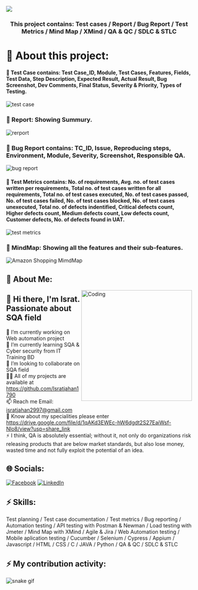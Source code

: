 
![](https://cdn.britannica.com/15/143115-004-5E4B6632/Amazoncom-logo.jpg)

<h3 align="center">This project contains: Test cases / Report / Bug Report / Test Metrics / Mind Map / XMind / QA & QC / SDLC & STLC</h3>

# 💫 About this project:

#### 💫 Test Case contains: Test Case_ID, Module, Test Cases, Features, Fields, Test Data, Step Description, Expected Result, Actual Result, Bug Screenshot, Dev Comments, Final Status, Severity & Priority, Types of Testing.
![test case](https://user-images.githubusercontent.com/112747904/199235397-03a030d0-0c0b-41e8-bce5-edd680e40b8a.PNG)

 
 
### 💫 Report: Showing Summury.
![rerport](https://user-images.githubusercontent.com/112747904/199235352-6abfa084-c25d-4788-8342-a79882baf4cd.PNG)

### 💫 Bug Report contains: TC_ID, Issue, Reproducing steps, Environment, Module, Severity, Screenshot, Responsible QA.
![bug report](https://user-images.githubusercontent.com/112747904/199235379-817fb151-c70c-4825-9859-46597f55f26d.PNG)



#### 💫 Test Metrics contains: No. of requirements, Avg. no. of test cases written per requirements, Total no. of test cases written for all requirements, Total no. of test cases executed, No. of test cases passed, No. of test cases failed, No. of test cases blocked, No. of test cases unexecuted, Total no. of defects indentified, Critical defects count, Higher defects count, Medium defects count, Low defects count, Customer defects, No. of defects found in UAT.
![test metrics](https://user-images.githubusercontent.com/112747904/199235417-d446b098-89ed-41a5-8456-80f9058ef7be.PNG)



### 💫 MindMap: Showing all the features and their sub-features.
![Amazon Shopping MimdMap](https://user-images.githubusercontent.com/112747904/199232752-c150df0b-336e-46c6-bed9-7d46cb7d35f1.png)




## 💫 About Me:
<img align="right" alt="Coding" width="300" src="https://i.imgur.com/tN5CW8d.gif">

## 👋 Hi there, I'm Israt. Passionate about SQA field
🔭 I’m currently working on Web automation project<br>🌱 I’m currently learning SQA & Cyber security from IT Training BD<br>👯 I’m looking to collaborate on SQA field<br>👨‍💻 All of my projects are available at https://github.com/Isratjahan1790<br>📫 Reach me Email: isratjahan2997@gmail.com<br>📄 Know about my specialities please enter https://drive.google.com/file/d/1qAKd3EWEc-hW6dgdt2S27EaiWsf-Nlo8/view?usp=share_link<br>⚡ I think, QA is absolutely essential; without it, not only do organizations risk releasing products that are below market standards, but also lose money, wasted time and not fully exploit the potential of an idea.


## 🌐 Socials:
[![Facebook](https://img.shields.io/badge/Facebook-%231877F2.svg?logo=Facebook&logoColor=white)](https://facebook.com/ishratjahan.1790) 
[![LinkedIn](https://img.shields.io/badge/LinkedIn-%230077B5.svg?logo=linkedin&logoColor=white)](https://linkedin.com/in/israt-jahan1790) 

## ⚡ Skills:
Test planning / Test case documentation / Test metrics / Bug reporting / Automation testing / API testing with Postman & Newman / Load testing with Jmeter / Mind Map with XMind / Agile & Jira /  Web Automation testing / Mobile aplication testing / Cucumber / Selenium / Cypress / Appium / Javascript /  HTML / CSS / C / JAVA / Python / QA & QC / SDLC & STLC
## ⚡ My contribution activity:
![snake gif](https://github.com/Isratjahan1790/Isratjahan1790/blob/output/github-contribution-grid-snake.gif)
